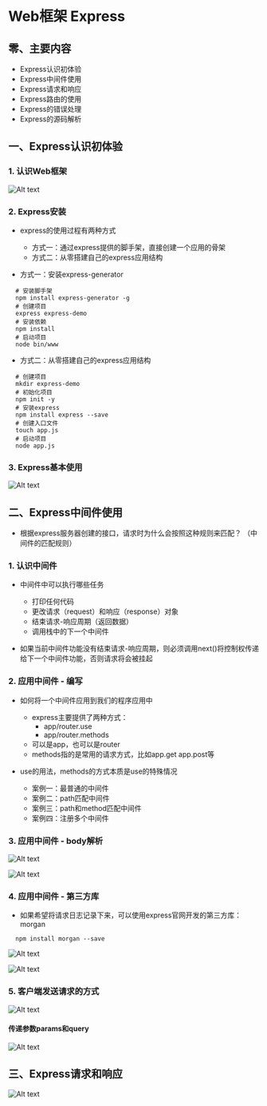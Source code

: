 # Web框架 Express

## 零、主要内容

- Express认识初体验
- Express中间件使用
- Express请求和响应
- Express路由的使用
- Express的错误处理
- Express的源码解析

## 一、Express认识初体验

### 1. 认识Web框架

![Alt text](image-37.png)

### 2. Express安装

- express的使用过程有两种方式
  - 方式一：通过express提供的脚手架，直接创建一个应用的骨架
  - 方式二：从零搭建自己的express应用结构

- 方式一：安装express-generator

```shell
  # 安装脚手架
  npm install express-generator -g
  # 创建项目
  express express-demo
  # 安装依赖
  npm install
  # 启动项目
  node bin/www
```

- 方式二：从零搭建自己的express应用结构

```shell
  # 创建项目
  mkdir express-demo
  # 初始化项目
  npm init -y
  # 安装express
  npm install express --save
  # 创建入口文件
  touch app.js
  # 启动项目
  node app.js
```

### 3. Express基本使用

![Alt text](image-38.png)

## 二、Express中间件使用

- 根据express服务器创建的接口，请求时为什么会按照这种规则来匹配？ （中间件的匹配规则）

### 1. 认识中间件

- 中间件中可以执行哪些任务
  - 打印任何代码
  - 更改请求（request）和响应（response）对象
  - 结束请求-响应周期（返回数据）
  - 调用栈中的下一个中间件

- 如果当前中间件功能没有结束请求-响应周期，则必须调用next()将控制权传递给下一个中间件功能，否则请求将会被挂起

### 2. 应用中间件 - 编写

- 如何将一个中间件应用到我们的程序应用中
  - express主要提供了两种方式：
    - app/router.use
    - app/router.methods
  - 可以是app，也可以是router
  - methods指的是常用的请求方式，比如app.get app.post等

- use的用法，methods的方式本质是use的特殊情况
  - 案例一：最普通的中间件
  - 案例二：path匹配中间件
  - 案例三：path和method匹配中间件
  - 案例四：注册多个中间件

### 3. 应用中间件 - body解析

![Alt text](image-39.png)

![Alt text](image-40.png)

### 4. 应用中间件 - 第三方库

- 如果希望将请求日志记录下来，可以使用express官网开发的第三方库：morgan

```shell
  npm install morgan --save
```

![Alt text](image-42.png)

![Alt text](image-41.png)

### 5. 客户端发送请求的方式

![Alt text](image-43.png)

#### 传递参数params和query

![Alt text](image-44.png)

## 三、Express请求和响应

![Alt text](image-45.png)
